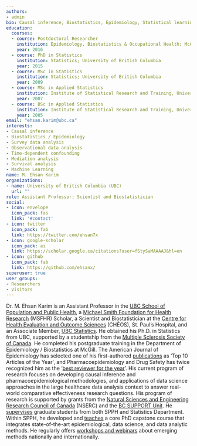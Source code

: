 ```yaml
---
authors:
- admin
bio: Causal inference, Biostatistics, Epidemiology, Statistical learning, Survey data analysis, Bayesian methodologies.
education:
  courses:
  - course: Postdoctoral Researcher
    institution: Epidemiology, Biostatistics & Occupational Health; McGill University
    year: 2016
  - course: PhD in Statistics
    institution: Statistics; University of British Columbia
    year: 2015
  - course: MSc in Statistics
    institution: Statistics; University of British Columbia
    year: 2009
  - course: MSc in Applied Statistics
    institution: Institute of Statistical Research and Training, University of Dhaka
    year: 2007
  - course: BSc in Applied Statistics
    institution: Institute of Statistical Research and Training, University of Dhaka
    year: 2005    
email: "ehsan.karim@ubc.ca"
interests:
- Causal inference
- Biostatistics / Epidemiology
- Survey data analysis
- Observational data analysis 
- Time-dependent confounding 
- Mediation analysis 
- Survival analysis 
- Machine Learning
name: M. Ehsan Karim
organizations:
- name: University of British Columbia (UBC)
  url: ""
role: Assistant Professor; Scientist and Biostatistician
social:
- icon: envelope
  icon_pack: fas
  link: '#contact'
- icon: twitter
  icon_pack: fab
  link: https://twitter.com/ehsan7x
- icon: google-scholar
  icon_pack: ai
  link: https://scholar.google.ca/citations?user=fStySaMAAAAJ&hl=en
- icon: github
  icon_pack: fab
  link: https://github.com/ehsanx/
superuser: true
user_groups:
- Researchers
- Visitors
---
```


Dr. M. Ehsan Karim is an Assistant Professor in the [UBC School of Population and Public Health](http://www.spph.ubc.ca/person/ehsan-karim/), a [Michael Smith Foundation for Health Research](https://www.msfhr.org/causal-inference-framework-analyzing-large-administrative-healthcare-databases-focus-multiple) (MSFHR) Scholar, a Scientist and Biostatistician at the [Centre for Health Evaluation and Outcome Sciences](http://www.cheos.ubc.ca/people/mohammad-ehsanul-ehsan-karim/) (CHÉOS), St. Paul’s Hospital, and an Associate Member, [UBC Statistics](https://www.stat.ubc.ca/people). He obtained his Ph.D. in Statistics from UBC, supported by a studentship from the [Multiple Sclerosis Society of Canada](https://mssociety.ca/). He completed his postgraduate training in the Department of Epidemiology / Biostatistics at McGill. The American Journal of Epidemiology has selected one of his first-authored [publications](/publication/) as ‘Top 10 Articles of the Year', and Pharmacoepidemiology and Drug Safety has twice recognized him as the ‘[best reviewer for the year](/Service/)’. His current program of research focuses on developing causal inference and pharmacoepidemiological methodologies, and applications of data science approaches in the large healthcare data analysis context to answer real-world comparative effectiveness research questions. His program of research is supported by grants from the [Natural Sciences and Engineering Research Council of Canada](https://www.nserc-crsng.gc.ca/ase-oro/Details-Detailles_eng.asp?id=655112) (NSERC) and the [BC SUPPORT Unit](https://bcsupportunit.ca/real-world-clinical-trials-project-themes). He [supervises](/supervision/) graduate students from both SPPH and Statistics Department. Within SPPH, he developed and [teaches](/Teaching/) a core PhD capstone course that integrates state-of-the-art epidemiological, data science, and data analytic methods. He regularly offers [workshops and webinars](/workshops/) about emerging methods nationally and internationally.

